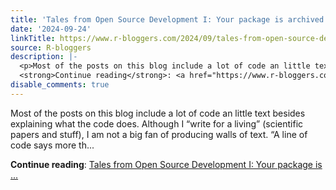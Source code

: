 ```yaml
---
title: 'Tales from Open Source Development I: Your package is archived'
date: '2024-09-24'
linkTitle: https://www.r-bloggers.com/2024/09/tales-from-open-source-development-i-your-package-is-archived/
source: R-bloggers
description: |-
  <p>Most of the posts on this blog include a lot of code an little text besides explaining what the code does. Although I “write for a living” (scientific papers and stuff), I am not a big fan of producing walls of text. “A line of code says more th...</p>
  <strong>Continue reading</strong>: <a href="https://www.r-bloggers.com/2024/09/tales-from-open-source-development-i-your-package-is-archived/">Tales from Open Source Development I: Your package is ...
disable_comments: true
---
```

<p>Most of the posts on this blog include a lot of code an little text besides explaining what the code does. Although I “write for a living” (scientific papers and stuff), I am not a big fan of producing walls of text. “A line of code says more th...</p>
<strong>Continue reading</strong>: <a href="https://www.r-bloggers.com/2024/09/tales-from-open-source-development-i-your-package-is-archived/">Tales from Open Source Development I: Your package is ...